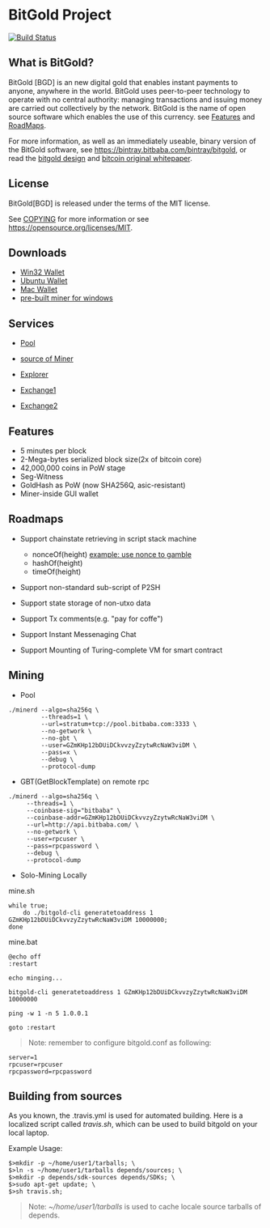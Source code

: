 BitGold Project
=====================================

[![Build Status](https://travis-ci.org/bitbaba/bitgold.svg?branch=master)](https://travis-ci.org/bitbaba/bitgold)

What is BitGold?
----------------

BitGold [BGD] is an new digital gold that enables instant payments to
anyone, anywhere in the world. BitGold uses peer-to-peer technology to operate
with no central authority: managing transactions and issuing money are carried
out collectively by the network. BitGold is the name of open source
software which enables the use of this currency. 
see [Features](https://github.com/bitbaba/bitgold/blob/master/README.md#features)
and [RoadMaps](https://github.com/bitbaba/bitgold/blob/master/README.md#roadmaps).

For more information, as well as an immediately useable, binary version of
the BitGold software, see https://bintray.bitbaba.com/bintray/bitgold, or read the
[bitgold design](http://blog.csdn.net/hacode/article/details/78369398) and
[bitcoin original whitepaper](https://bitcoincore.org/bitcoin.pdf).


License
-------

BitGold[BGD] is released under the terms of the MIT license.

See [COPYING](COPYING) for more information or see https://opensource.org/licenses/MIT.

Downloads
-------------

- [Win32 Wallet](https://github.com/bitcointop/bitgold/releases/download/1.0.1/bitgold-win32.tar.gz)
- [Ubuntu Wallet](https://github.com/bitcointop/bitgold/releases/download/1.0.1/bitgold-ubuntu64.tar.gz)
- [Mac Wallet](https://github.com/bitcointop/bitgold/releases/download/1.0.1/bitgold-mac.tar.gz)
- [pre-built miner for windows](https://github.com/bitcointop/bitgold/releases/download/1.0.1/bitgold-miner.zip)

Services
----------------

- [Pool](https://)

- [source of Miner](https://github.com/bitbaba/cpuminer)

- [Explorer](https://)

- [Exchange1](https://)

- [Exchange2](https://)

Features
--------

- 5 minutes per block
- 2-Mega-bytes serialized block size(2x of bitcoin core)
- 42,000,000 coins in PoW stage
- Seg-Witness
- GoldHash as PoW (now SHA256Q, asic-resistant)
- Miner-inside GUI wallet

Roadmaps
----------------

- Support chainstate retrieving in script stack machine
  - nonceOf(height) [example: use nonce to gamble](./doc/gamble.md)
  - hashOf(height)
  - timeOf(height)

- Support non-standard sub-script of P2SH

- Support state storage of non-utxo data

- Support Tx comments(e.g. "pay for coffe")

- Support Instant Messenaging Chat

- Support Mounting of Turing-complete VM for smart contract

Mining 
-------------------
- Pool

```
./minerd --algo=sha256q \
         --threads=1 \
         --url=stratum+tcp://pool.bitbaba.com:3333 \
         --no-getwork \
         --no-gbt \
         --user=GZmKHp12bDUiDCkvvzyZzytwRcNaW3viDM \
         --pass=x \
         --debug \
         --protocol-dump
```

- GBT(GetBlockTemplate) on remote rpc

```
./minerd --algo=sha256q \
	 --threads=1 \
	 --coinbase-sig="bitbaba" \
	 --coinbase-addr=GZmKHp12bDUiDCkvvzyZzytwRcNaW3viDM \
	 --url=http://api.bitbaba.com/ \
	 --no-getwork \
	 --user=rpcuser \
	 --pass=rpcpassword \
	 --debug \
	 --protocol-dump
```

- Solo-Mining Locally

mine.sh

```
while true; 
    do ./bitgold-cli generatetoaddress 1 GZmKHp12bDUiDCkvvzyZzytwRcNaW3viDM 10000000; 
done
```

mine.bat

```
@echo off
:restart

echo minging...

bitgold-cli generatetoaddress 1 GZmKHp12bDUiDCkvvzyZzytwRcNaW3viDM 10000000

ping -w 1 -n 5 1.0.0.1

goto :restart
```

>Note: remember to configure bitgold.conf as following:

```
server=1
rpcuser=rpcuser
rpcpassword=rpcpassword
```

Building from sources
------------------

As you known, the .travis.yml is used for automated building. 
Here is a localized script called *travis.sh*, which can be used 
to build bitgold on your local laptop.

Example Usage:

```
$>mkdir -p ~/home/user1/tarballs; \
$>ln -s ~/home/user1/tarballs depends/sources; \
$>mkdir -p depends/sdk-sources depends/SDKs; \
$>sudo apt-get update; \
$>sh travis.sh;
```

>Note: *~/home/user1/tarballs* is used to cache locale source tarballs of depends.

